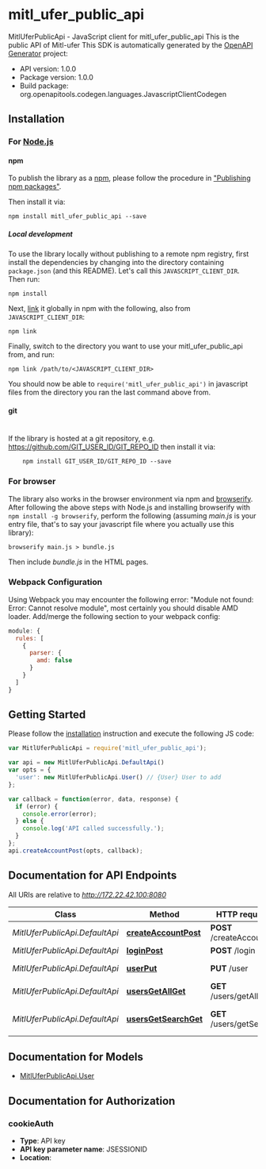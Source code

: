 # mitl_ufer_public_api

MitlUferPublicApi - JavaScript client for mitl_ufer_public_api
This is the public API of Mitl-ufer
This SDK is automatically generated by the [OpenAPI Generator](https://openapi-generator.tech) project:

- API version: 1.0.0
- Package version: 1.0.0
- Build package: org.openapitools.codegen.languages.JavascriptClientCodegen

## Installation

### For [Node.js](https://nodejs.org/)

#### npm

To publish the library as a [npm](https://www.npmjs.com/),
please follow the procedure in ["Publishing npm packages"](https://docs.npmjs.com/getting-started/publishing-npm-packages).

Then install it via:

```shell
npm install mitl_ufer_public_api --save
```

##### Local development

To use the library locally without publishing to a remote npm registry, first install the dependencies by changing 
into the directory containing `package.json` (and this README). Let's call this `JAVASCRIPT_CLIENT_DIR`. Then run:

```shell
npm install
```

Next, [link](https://docs.npmjs.com/cli/link) it globally in npm with the following, also from `JAVASCRIPT_CLIENT_DIR`:

```shell
npm link
```

Finally, switch to the directory you want to use your mitl_ufer_public_api from, and run:

```shell
npm link /path/to/<JAVASCRIPT_CLIENT_DIR>
```

You should now be able to `require('mitl_ufer_public_api')` in javascript files from the directory you ran the last 
command above from.

#### git
#
If the library is hosted at a git repository, e.g.
https://github.com/GIT_USER_ID/GIT_REPO_ID
then install it via:

```shell
    npm install GIT_USER_ID/GIT_REPO_ID --save
```

### For browser

The library also works in the browser environment via npm and [browserify](http://browserify.org/). After following
the above steps with Node.js and installing browserify with `npm install -g browserify`,
perform the following (assuming *main.js* is your entry file, that's to say your javascript file where you actually 
use this library):

```shell
browserify main.js > bundle.js
```

Then include *bundle.js* in the HTML pages.

### Webpack Configuration

Using Webpack you may encounter the following error: "Module not found: Error:
Cannot resolve module", most certainly you should disable AMD loader. Add/merge
the following section to your webpack config:

```javascript
module: {
  rules: [
    {
      parser: {
        amd: false
      }
    }
  ]
}
```

## Getting Started

Please follow the [installation](#installation) instruction and execute the following JS code:

```javascript
var MitlUferPublicApi = require('mitl_ufer_public_api');

var api = new MitlUferPublicApi.DefaultApi()
var opts = {
  'user': new MitlUferPublicApi.User() // {User} User to add
};

var callback = function(error, data, response) {
  if (error) {
    console.error(error);
  } else {
    console.log('API called successfully.');
  }
};
api.createAccountPost(opts, callback);

```

## Documentation for API Endpoints

All URIs are relative to *http://172.22.42.100:8080*

Class | Method | HTTP request | Description
------------ | ------------- | ------------- | -------------
*MitlUferPublicApi.DefaultApi* | [**createAccountPost**](docs/DefaultApi.md#createAccountPost) | **POST** /createAccount | adds an user
*MitlUferPublicApi.DefaultApi* | [**loginPost**](docs/DefaultApi.md#loginPost) | **POST** /login | Logs you in
*MitlUferPublicApi.DefaultApi* | [**userPut**](docs/DefaultApi.md#userPut) | **PUT** /user | changes your user
*MitlUferPublicApi.DefaultApi* | [**usersGetAllGet**](docs/DefaultApi.md#usersGetAllGet) | **GET** /users/getAll | Returns all users
*MitlUferPublicApi.DefaultApi* | [**usersGetSearchGet**](docs/DefaultApi.md#usersGetSearchGet) | **GET** /users/getSearch | searches user Database


## Documentation for Models

 - [MitlUferPublicApi.User](docs/User.md)


## Documentation for Authorization


### cookieAuth

- **Type**: API key
- **API key parameter name**: JSESSIONID
- **Location**: 

